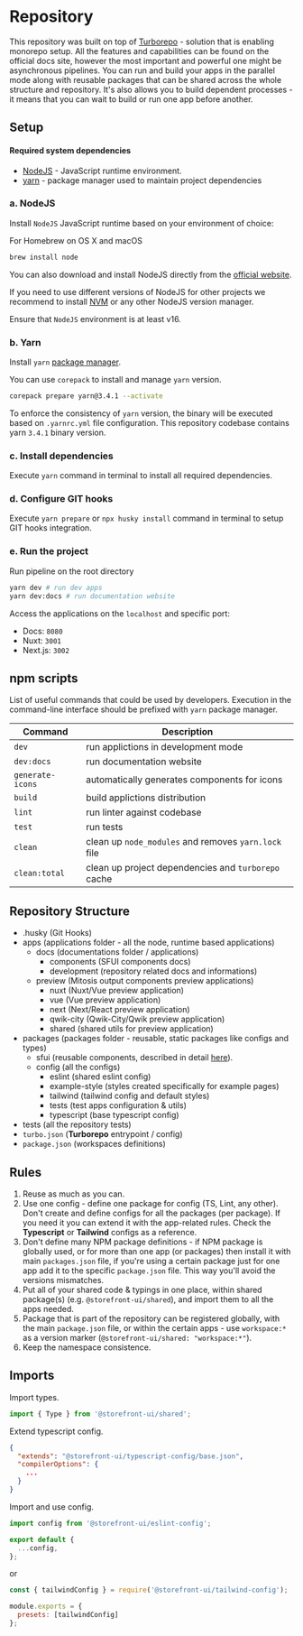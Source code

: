 # Repository

This repository was built on top of [Turborepo](https://turborepo.org/) - solution that is enabling monorepo setup.
All the features and capabilities can be found on the official docs site, however the most important and powerful one
might be asynchronous pipelines. You can run and build your apps in the parallel mode along with reusable packages that
can be shared across the whole structure and repository. It's also allows you to build dependent processes - it means
that you can wait to build or run one app before another.

## Setup

#### Required system dependencies

-   [NodeJS](https://nodejs.org/en/) -  JavaScript runtime environment.
-   [yarn](https://yarnpkg.com/) - package manager used to maintain project dependencies

### a. NodeJS

Install `NodeJS` JavaScript runtime based on your environment of choice:

For Homebrew on OS X and macOS

```sh
brew install node
```

You can also download and install NodeJS directly from the [official website](https://nodejs.org/en/).

If you need to use different versions of NodeJS for other projects we recommend to install [NVM](https://github.com/nvm-sh/nvm#installing-and-updating) or any other NodeJS version manager.

Ensure that `NodeJS` environment is at least v16.

### b. Yarn

Install `yarn` [package manager](https://yarnpkg.com/getting-started/install).

You can use `corepack` to install and manage `yarn` version.

```sh
corepack prepare yarn@3.4.1 --activate
```

To enforce the consistency of `yarn` version, the binary will be executed based on `.yarnrc.yml` file configuration. This repository codebase contains yarn `3.4.1` binary version.

### c. Install dependencies

Execute `yarn` command in terminal to install all required dependencies.

### d. Configure GIT hooks

Execute `yarn prepare` or `npx husky install` command in terminal to setup GIT hooks integration.

### e. Run the project

Run pipeline on the root directory

```bash
yarn dev # run dev apps
yarn dev:docs # run documentation website
```
Access the applications on the `localhost` and specific port:

- Docs: `8080`
- Nuxt: `3001`
- Next.js: `3002`

## npm scripts

List of useful commands that could be used by developers. Execution in the command-line interface should be prefixed with `yarn` package manager.

| Command          | Description                                          |
| ---------------- | ---------------------------------------------------- |
| `dev`            | run applictions in development mode                  |
| `dev:docs`       | run documentation website                            |
| `generate-icons` | automatically generates components for icons         |
| `build`          | build applictions distribution                       |
| `lint`           | run linter against codebase                          |
| `test`           | run tests                                            |
| `clean`          | clean up `node_modules` and removes `yarn.lock` file |
| `clean:total`    | clean up project dependencies and `turborepo` cache  |

## Repository Structure

- .husky (Git Hooks)
- apps (applications folder - all the node, runtime based applications)
  - docs (documentations folder / applications)
    - components (SFUI components docs)
    - development (repository related docs and informations)
  - preview (Mitosis output components preview applications)
    - nuxt (Nuxt/Vue preview application)
    - vue (Vue preview application)
    - next (Next/React preview application)
    - qwik-city (Qwik-City/Qwik preview application)
    - shared (shared utils for preview application)
- packages (packages folder - reusable, static packages like configs and types)
  - sfui (reusable components, described in detail [here](https://github.com/vuestorefront/storefront-ui/blob/v2/packages/sfui/README.md)).
  - config (all the configs)
    - eslint (shared eslint config)
    - example-style (styles created specifically for example pages)
    - tailwind (tailwind config and default styles)
    - tests (test apps configuration & utils)
    - typescript (base typescript config)
- tests (all the repository tests)
- `turbo.json` (**Turborepo** entrypoint / config)
- `package.json` (workspaces definitions)

## Rules

1. Reuse as much as you can.
2. Use one config - define one package for config (TS, Lint, any other). Don't create and define configs for all
   the packages (per package). If you need it you can extend it with the app-related rules. Check the **Typescript**
   or **Tailwind** configs as a reference.
3. Don't define many NPM package definitions - if NPM package is globally used, or for more than one app (or packages)
   then install it with main `packages.json` file, if you're using a certain package just for one app add it to
   the specific `package.json` file. This way you'll avoid the versions mismatches.
4. Put all of your shared code & typings in one place, within shared package(s) (e.g. `@storefront-ui/shared`), and import them to all the apps needed.
5. Package that is part of the repository can be registered globally, with the main `package.json` file, or within
   the certain apps - use `workspace:*` as a version marker (`@storefront-ui/shared: "workspace:*"`).
6. Keep the namespace consistence.

## Imports

Import types.

```ts
import { Type } from '@storefront-ui/shared';
```

Extend typescript config.

```json
{
  "extends": "@storefront-ui/typescript-config/base.json",
  "compilerOptions": {
    ...
  }
}
```

Import and use config.

```ts
import config from '@storefront-ui/eslint-config';

export default {
  ...config,
};
```

or

```js
const { tailwindConfig } = require('@storefront-ui/tailwind-config');

module.exports = {
  presets: [tailwindConfig]
};
```

